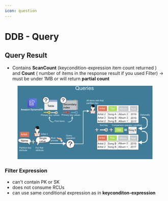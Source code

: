```yaml
---
icon: question
---
```


# DDB - Query

## Query Result

* Contains  **ScanCount** (keycondition-expression item count returned ) and **Count** ( number of items in the response result if you used Filter) -> must be under 1MB or will return **partial count**



<figure><img src="../../../.gitbook/assets/Screenshot 2024-12-13 at 23.54.30.png" alt="DDB-query"><figcaption></figcaption></figure>

### Filter Expression

* can't contain PK or SK
* does not consume RCUs
* can use same conditional expression as in **keyconditon-expression**

